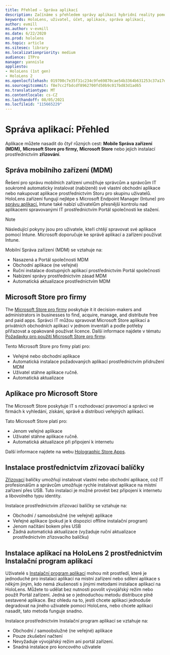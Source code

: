 ```yaml
---
title: Přehled – Správa aplikací
description: Začínáme s přehledem správy aplikací hybridní reality pomocí správy mobilních zařízení, Microsoft Storu pro firmy a zřizovacích balíčků
keywords: HoloLens, uživatel, účet, aplikace, správa aplikací,
author: evmill
ms.author: v-evmill
ms.date: 6/22/2020
ms.prod: hololens
ms.topic: article
ms.sitesec: library
ms.localizationpriority: medium
audience: ITPro
manager: yannisle
appliesto:
- HoloLens (1st gen)
- HoloLens 2
ms.openlocfilehash: 019700c7e35f31c234c9fe69870cae54b3364b631253c37a17d8eaa0fe3053bd
ms.sourcegitcommit: f8e7cc2fbdcdf8962700fd50b9c017bd83d1ad65
ms.translationtype: MT
ms.contentlocale: cs-CZ
ms.lasthandoff: 08/05/2021
ms.locfileid: "115665229"
---
```

# <a name="app-management-overview"></a>Správa aplikací: Přehled

Aplikace můžete nasadit do čtyř různých cest: **Mobile Správa zařízení (MDM),** **Microsoft Store pro firmy,** **Microsoft Store** nebo jejich instalací prostřednictvím **zřizování**.

## <a name="mobile-device-management-mdm"></a>Správa mobilního zařízení (MDM)

Řešení pro správu mobilních zařízení umožňuje správcům a správcům IT soukromě automaticky instalovat (nabízeně) své vlastní obchodní aplikace nebo nakupovat aplikace prostřednictvím Storu pro skupinu uživatelů. HoloLens zařízení fungují nejlépe s Microsoft Endpoint Manager (Intune) pro [správu aplikací.](app-deploy-intune.md) Intune také nabízí uživatelům přesnější kontrolu nad aplikacemi spravovanými IT prostřednictvím Portál společnosti ke stažení.

> [!NOTE]
> Následující pokyny jsou pro uživatele, kteří chtějí spravovat své aplikace pomocí Intune. Microsoft doporučuje ke správě aplikací a zařízení používat Intune.

Mobilní Správa zařízení (MDM) se vztahuje na:

* Nasazená a Portál společnosti MDM
* Obchodní aplikace (ne veřejné)
* Ruční instalace dostupných aplikací prostřednictvím Portál společnosti
* Nabízení správy prostřednictvím zásad MDM
* Automatická aktualizace prostřednictvím MDM

## <a name="microsoft-store-for-business"></a>Microsoft Store pro firmy

The [Microsoft Store pro firmy](app-deploy-store-business.md) poskytuje it it decision-makers and administrators in businesses to find, acquire, manage, and distribute free and paid apps. Správci IT můžou spravovat Microsoft Store aplikací a privátních obchodních aplikací v jednom inventáři a podle potřeby přiřazovat a opakovaně používat licence. Další informace najdete v tématu [Požadavky pro použití Microsoft Store pro firmy](/microsoft-store/prerequisites-microsoft-store-for-business).

Tento Microsoft Store pro firmy platí pro:

* Veřejné nebo obchodní aplikace
* Automatická instalace požadovaných aplikací prostřednictvím přidružení MDM
* Uživatel stáhne aplikace ručně.
* Automatická aktualizace

## <a name="microsoft-store-apps"></a>Aplikace pro Microsoft Store

The Microsoft Store poskytuje IT s rozhodovací pravomocí a správci ve firmách k vyhledání, získání, správě a distribuci veřejných aplikací.

Tato Microsoft Store platí pro:

* Jenom veřejné aplikace
* Uživatel stáhne aplikace ručně.
* Automatická aktualizace při připojení k internetu

Další informace najdete na webu [Holographic Store Apps](/hololens/holographic-store-apps).

## <a name="install-via-provisioning-packages"></a>Instalace prostřednictvím zřizovací balíčky

[Zřizovací](app-deploy-provisioning-package.md) balíčky umožňují instalovat vlastní nebo obchodní aplikace, což IT profesionálům a správcům umožňuje rychle instalovat aplikace na místní zařízení přes USB. Tuto instalaci je možné provést bez připojení k internetu a libovolného typu identity.

Instalace prostřednictvím zřizovací balíčky se vztahuje na:

* Obchodní / samoobslužné (ne veřejné) aplikace
* Veřejné aplikace (pokud je k dispozici offline instalační program)
* Jenom načítání bokem přes USB
* Žádná automatická aktualizace (vyžaduje ruční aktualizace prostřednictvím zřizovacího balíčku)

## <a name="install-apps-on-hololens-2-via-app-installer"></a>Instalace aplikací na HoloLens 2 prostřednictvím Instalační program aplikací

Uživatelé s [Instalační program aplikací](app-deploy-app-installer.md) mohou mít prostředí, které je jednoduché pro instalaci aplikací na místní zařízení nebo sdílení aplikace s někým jiným, kdo nemá zkušenosti s jinými metodami instalace aplikací na HoloLens. Můžete to udělat bez nutnosti povolit vývojářský režim nebo použít Portál zařízení. Jedná se o jednoduchou metodu distribuce plně sestavené aplikace. Bez ohledu na to, jestli chcete aplikaci jednoduše degradovat na jiného uživatele pomocí HoloLens, nebo chcete aplikaci nasadit, tato metoda funguje snadno.

Instalace prostřednictvím Instalační program aplikací se vztahuje na:

* Obchodní / samoobslužné (ne veřejné) aplikace
* Pouze zkušební načtení
* Nevyžaduje vývojářský režim ani portál zařízení.
* Snadná instalace pro koncového uživatele
